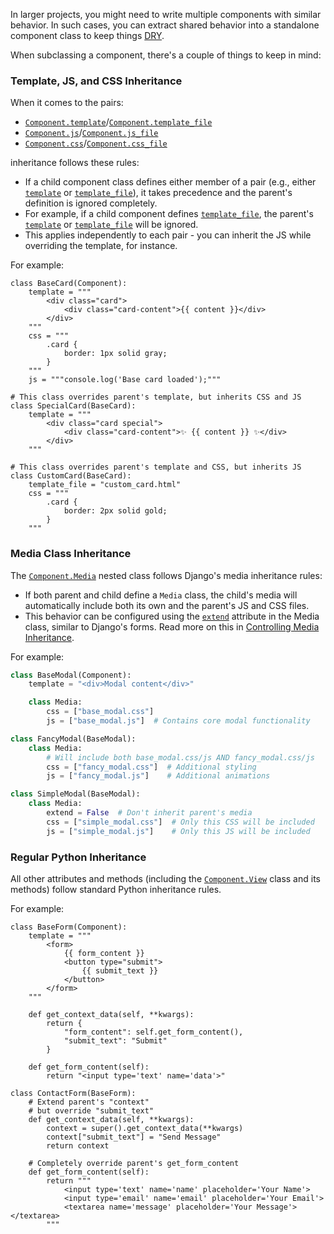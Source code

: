 In larger projects, you might need to write multiple components with similar behavior.
In such cases, you can extract shared behavior into a standalone component class to keep things
[DRY](https://en.wikipedia.org/wiki/Don%27t_repeat_yourself).

When subclassing a component, there's a couple of things to keep in mind:

### Template, JS, and CSS Inheritance

When it comes to the pairs:

- [`Component.template`](../../reference/api.md#django_components.Component.template)/[`Component.template_file`](../../reference/api.md#django_components.Component.template_file)
- [`Component.js`](../../reference/api.md#django_components.Component.js)/[`Component.js_file`](../../reference/api.md#django_components.Component.js_file)
- [`Component.css`](../../reference/api.md#django_components.Component.css)/[`Component.css_file`](../../reference/api.md#django_components.Component.css_file)

inheritance follows these rules:

- If a child component class defines either member of a pair (e.g., either [`template`](../../reference/api.md#django_components.Component.template) or [`template_file`](../../reference/api.md#django_components.Component.template_file)), it takes precedence and the parent's definition is ignored completely.
- For example, if a child component defines [`template_file`](../../reference/api.md#django_components.Component.template_file), the parent's [`template`](../../reference/api.md#django_components.Component.template) or [`template_file`](../../reference/api.md#django_components.Component.template_file) will be ignored.
- This applies independently to each pair - you can inherit the JS while overriding the template, for instance.

For example:

```djc_py
class BaseCard(Component):
    template = """
        <div class="card">
            <div class="card-content">{{ content }}</div>
        </div>
    """
    css = """
        .card {
            border: 1px solid gray;
        }
    """
    js = """console.log('Base card loaded');"""

# This class overrides parent's template, but inherits CSS and JS
class SpecialCard(BaseCard):
    template = """
        <div class="card special">
            <div class="card-content">✨ {{ content }} ✨</div>
        </div>
    """

# This class overrides parent's template and CSS, but inherits JS
class CustomCard(BaseCard):
    template_file = "custom_card.html"
    css = """
        .card {
            border: 2px solid gold;
        }
    """
```

### Media Class Inheritance

The [`Component.Media`](../../reference/api.md#django_components.Component.Media) nested class follows Django's media inheritance rules:

- If both parent and child define a `Media` class, the child's media will automatically include both its own and the parent's JS and CSS files.
- This behavior can be configured using the [`extend`](../../reference/api.md#django_components.Component.Media.extend) attribute in the Media class, similar to Django's forms.
  Read more on this in [Controlling Media Inheritance](./defining_js_css_html_files.md#controlling-media-inheritance).

For example:

```python
class BaseModal(Component):
    template = "<div>Modal content</div>"

    class Media:
        css = ["base_modal.css"]
        js = ["base_modal.js"]  # Contains core modal functionality

class FancyModal(BaseModal):
    class Media:
        # Will include both base_modal.css/js AND fancy_modal.css/js
        css = ["fancy_modal.css"]  # Additional styling
        js = ["fancy_modal.js"]    # Additional animations

class SimpleModal(BaseModal):
    class Media:
        extend = False  # Don't inherit parent's media
        css = ["simple_modal.css"]  # Only this CSS will be included
        js = ["simple_modal.js"]    # Only this JS will be included
```

### Regular Python Inheritance

All other attributes and methods (including the [`Component.View`](../../reference/api.md#django_components.ComponentView) class and its methods) follow standard Python inheritance rules.

For example:

```djc_py
class BaseForm(Component):
    template = """
        <form>
            {{ form_content }}
            <button type="submit">
                {{ submit_text }}
            </button>
        </form>
    """

    def get_context_data(self, **kwargs):
        return {
            "form_content": self.get_form_content(),
            "submit_text": "Submit"
        }

    def get_form_content(self):
        return "<input type='text' name='data'>"

class ContactForm(BaseForm):
    # Extend parent's "context"
    # but override "submit_text"
    def get_context_data(self, **kwargs):
        context = super().get_context_data(**kwargs)
        context["submit_text"] = "Send Message"  
        return context

    # Completely override parent's get_form_content
    def get_form_content(self):
        return """
            <input type='text' name='name' placeholder='Your Name'>
            <input type='email' name='email' placeholder='Your Email'>
            <textarea name='message' placeholder='Your Message'></textarea>
        """
```
